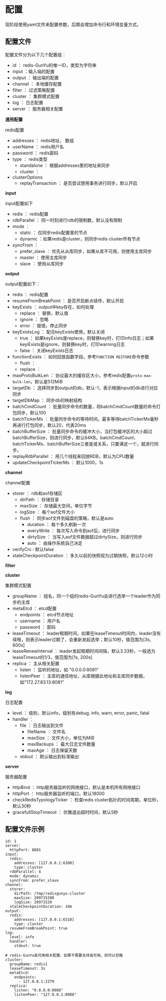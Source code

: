 # 配置

现阶段使用yaml文件来配置参数，后期会增加命令行和环境变量方式。


## 配置文件


配置文件分为以下几个配置组：
- id ： redis-GunYu的唯一ID，类型为字符串
- input ：输入端的配置
- output ： 输出端的配置
- channel ： 本地缓存配置
- filter ： 过滤策略配置
- cluster ： 集群模式配置
- log ： 日志配置
- server ： 服务器相关配置


**通用配置**

redis配置
- addresses ： redis地址， 数组
- userName ： redis用户名
- password ： redis密码
- type ： redis类型
  - standalone ： 根据addresses里的地址来同步
  - cluster ： 
- clusterOptions
  - replayTransaction ： 是否尝试使用事务进行同步，默认开启


**input**

input配置如下
- redis ： redis配置
- rdbParallel ： 同一时刻进行rdb的限制数，默认没有限制
- mode ： 
  - static ： 仅同步redis配置里的节点
  - dynamic ：如果redis是cluster，则同步redis cluster所有节点
- syncFrom ： 
  - prefer_slave ： 优先从从库同步，如果从库不可用，则使用主库同步
  - master ： 使用主库同步
  - slave ： 使用从库同步


**output**

output配置如下：
- redis ： redis配置
- resumeFromBreakPoint ： 是否开启断点续传，默认开启
- keyExists ： output中key存在，如何处理
  - replace ： 替换，默认值
  - ignore ： 忽略
  - error ： 报错，停止同步
- keyExistsLog ： 配合keyExists使用，默认关闭
  - true ： 如果keyExists是replace，则替换key时，打印info日志；如果keyiExists是ignore，则替换key时，打印warning日志
  - false ： 关闭keyExists日志
- functionExists ： 如何回放函数字段，参考`FUNCTION RESTORE`命令参数
  - flush ： 
  - replace ： 
- maxProtoBulkLen ： 协议最大的缓存区大小，参考redis配置`proto-max-bulk-len`，默认是512MiB
- targetDb ： 选择同步到output的db，默认-1，表示根据input的db进行对应同步
- targetDbMap ： 同步db的映射结构
- batchCmdCount ： 批量同步命令的数量，将batchCmdCount数量的命令打包同步，默认100
- batchTickerMs ： 批量同步命令的等待时间，最多等待batchTickerMs毫秒再进行打包同步，默认20，代表20ms
- batchBufferSize ： 批量同步命令的缓冲大小，当打包缓冲区的大小超过batchBufferSize，则进行同步，默认64KB。batchCmdCount、batchTickerMs、batchBufferSize三者是或关系，只要满足一个，就进行同步。
- replayRdbParallel ： 用几个线程来回放RDB，默认为CPU数量
- updateCheckpointTickerMs ： 默认1000，1s


**channel**

channel配置
- storer ： rdb和aof存储区
  - dirPath ： 存储目录
  - maxSize ： 存储最大空间，单位字节
  - logSize ： 每个aof文件大小
  - flush ： 同步aof文件到磁盘的策略，默认是auto
    - duration ： 每个多久刷新一次
    - everyWrite ： 每次写入命令到aof后，进行同步
    - dirtySize ： 当写入aof文件数据超过dirtySize，则进行同步
    - auto ： 由操作系统自己决定
- verifyCrc : 默认false
- staleCheckpointDuration ： 多久以前的快照视为过期快照，默认12小时


**filter**


**cluster**

集群模式配置
- groupName ： 组名，同一个组的redis-GunYu会进行选举一个leader作为同步的主库
- metaEtcd ： etcd配置
  - endpoints ： etcd节点地址
  - username ： 用户名
  - password ： 密码
- leaseTimeout ： leader租期时间，如果在leaseTimeout时间内，leader没有续租，则表示leader过期了，会重新发起选举；默认10秒，值范围为[3s, 600s]
- leaseRenewInterval ： leader发起租期时间间隔，默认3.33秒，一般选为leaseTimeout的1/3，值范围为[1s, 200s]
- replica ： 主从相关配置
  - listen ： 监听的地址，如 "0.0.0.0:8081"
  - listenPeer ： 主库的通信地址，从库根据此地址和主库同步数据，如"172.27.83.13:8081"



**log**

日志配置
- level ： 级别，默认info，级别有debug, info, warn, error, panic, fatal
- handler ： 
  - file ： 日志输出到文件
    - fileName ： 文件名
    - maxSize ： 文件大小，单位为MiB
    - maxBackups ： 最大日志文件数量
    - maxAge ： 日志保留天数
  - stdout ： 默认输出到标准输出


**server**

服务器配置
- httpBind ： http服务器监听的网络接口，默认是本机所有网络接口
- httpPort ： http服务器监听的端口，默认18000
- checkRedisTypologyTicker ： 检查redis cluster拓扑的时间周期，单位秒，默认30秒
- gracefullStopTimeout ： 优雅退出超时时间，默认5秒


## 配置文件示例

```
id: 1 
server:
  httpPort: 8801   
input:
  redis:
    addresses: [127.0.0.1:6300]
    type: cluster
  rdbParallel: 4
  mode: dynamic
  syncFrom: prefer_slave
channel:
  storer:
    dirPath: /tmp/redisgunyu-cluster
    maxSize: 209715200
    logSize: 20971520
  staleCheckpointDuration: 10m
output:
  redis:
    addresses: [127.0.0.1:6310]
    type: cluster
  resumeFromBreakPoint: true
log:
  level: info
  handler:
    stdout: true

# redis-GunYu高可用相关配置，如果不需要支持高可用，则可以忽略
cluster:
  groupName: redis1
  leaseTimeout: 3s
  metaEtcd: 
    endpoints:
      - 127.0.0.1:2379
  replica:
    listen: "0.0.0.0:8088"
    listenPeer: "127.0.0.1:8088"
```


